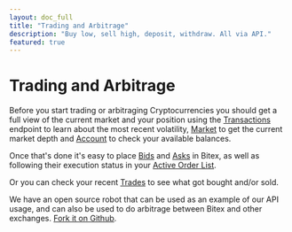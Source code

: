 ```yaml
---
layout: doc_full
title: "Trading and Arbitrage"
description: "Buy low, sell high, deposit, withdraw. All via API."
featured: true
---
```


# Trading and Arbitrage

Before you start trading or arbitraging Cryptocurrencies you should get a full view of the current market and your position using the [Transactions](https://developers.bitex.la/?version=latest#1f20a86d-8588-4f3f-832d-1db00f12ff77) endpoint to learn about the most recent volatility, [Market](https://developers.bitex.la/?version=latest#53957d37-2304-4427-bc0b-c9321e34254f) to get the current market depth and [Account](https://developers.bitex.la/?version=latest#77433df0-8138-4944-b21a-5caa4f76f51f) to check your available balances.

Once that's done it's easy to place [Bids](https://developers.bitex.la/?version=latest#6d5f5991-ba42-448f-9583-3b4d48e18350) and [Asks](https://developers.bitex.la/?version=latest#892ed025-47b7-4216-a2c4-7407aa7c150e) in Bitex, as well as following their execution status in your [Active Order List](https://developers.bitex.la/?version=latest#81d0cc59-58fa-445d-9a92-e6476bf15837).

Or you can check your recent [Trades](https://developers.bitex.la/?version=latest#e69cec1b-6b33-4545-85aa-bcce0d8a27ec) to see what got bought and/or sold.

We have an open source robot that can be used as an example of our API usage, and can also be used to do arbitrage between Bitex and other exchanges. [Fork it on Github](https://github.com/bitex-la/bitex-bot).
